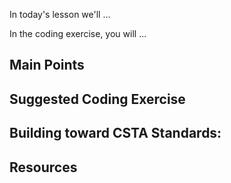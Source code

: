 In today's lesson we'll ...

In the coding exercise, you will ...

## Main Points

## Suggested Coding Exercise

## Building toward CSTA Standards:

## Resources
